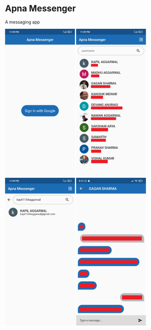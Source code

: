 # Apna Messenger

A messaging app

<p float="left">
  <img src="images/apna_messenger2.jpg" width="230">
  <img src="images/apna_messenger3.jpg" width="230">
  <img src="images/apna_messenger4.jpg" width="230">
  <img src="images/apna_messenger1.jpg" width="230">
</p>
